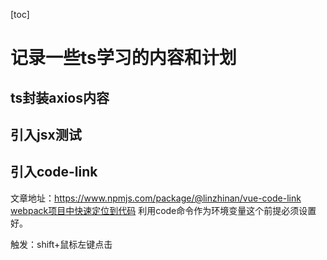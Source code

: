 [toc]


# 记录一些ts学习的内容和计划


## ts封装axios内容


## 引入jsx测试


## 引入code-link
文章地址：https://www.npmjs.com/package/@linzhinan/vue-code-link
[webpack项目中快速定位到代码](https://www.npmjs.com/package/@linzhinan/vue-code-link)
利用code命令作为环境变量这个前提必须设置好。

触发：shift+鼠标左键点击